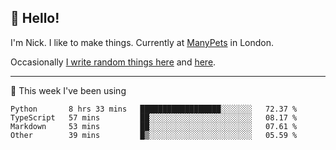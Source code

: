 ## 👋 Hello! 

I'm Nick. I like to make things. Currently at [ManyPets](https://manypets.com) in London.

Occasionally [I write random things here](https://nicksnell.com) and [here](https://twitter.com/nicksnell).

-------

🚀 This week I've been using

<!--START_SECTION:waka-->

```text
Python       8 hrs 33 mins   ██████████████████░░░░░░░   72.37 %
TypeScript   57 mins         ██░░░░░░░░░░░░░░░░░░░░░░░   08.17 %
Markdown     53 mins         ██░░░░░░░░░░░░░░░░░░░░░░░   07.61 %
Other        39 mins         █▒░░░░░░░░░░░░░░░░░░░░░░░   05.59 %
```

<!--END_SECTION:waka-->
